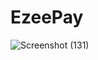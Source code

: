 # EzeePay

![Screenshot (131)](https://github.com/user-attachments/assets/ffd563cc-3c2b-45ee-9ef9-4953ce3d5c6d)
